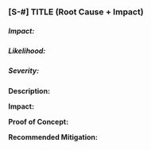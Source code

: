 ### [S-#] TITLE (Root Cause + Impact)
##### Impact:
##### Likelihood:
##### Severity:

**Description:** 

**Impact:** 

**Proof of Concept:**

**Recommended Mitigation:** 